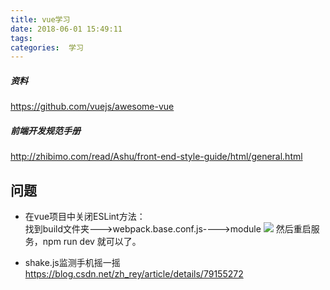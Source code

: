 ```yaml
---
title: vue学习
date: 2018-06-01 15:49:11
tags:
categories:  学习
---
```


##### 资料
https://github.com/vuejs/awesome-vue

##### 前端开发规范手册
http://zhibimo.com/read/Ashu/front-end-style-guide/html/general.html


##  问题
* 在vue项目中关闭ESLint方法：<br>
找到build文件夹--->webpack.base.conf.js---->module
![](https://images2017.cnblogs.com/blog/385984/201711/385984-20171106102153497-998893546.png)
然后重启服务，npm run dev 就可以了。

* shake.js监测手机摇一摇<br>
https://blog.csdn.net/zh_rey/article/details/79155272
